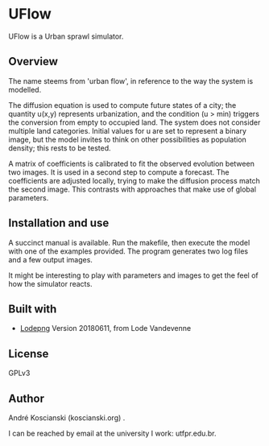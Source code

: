 # UFlow

UFlow is a Urban sprawl simulator.

## Overview

The name steems from 'urban flow', in reference to the way the system is modelled.

The diffusion equation is used to compute future states of a city; the quantity u(x,y) represents urbanization, and the condition (u > min) triggers the conversion from empty to occupied land. The system does not consider multiple land categories. Initial values for u are set to represent a binary image, but the model invites to think on other possibilities as population density; this rests to be tested.

A matrix of coefficients is calibrated to fit the observed evolution between two images. It is used in a second step to compute a forecast. The coefficients are adjusted locally, trying to make the diffusion process match the second image. This contrasts with approaches that make use of global parameters.


## Installation and use

A succinct manual is available.
Run the makefile, then execute the model with one of the examples provided.
The program generates two log files and a few output images.

It might be interesting to play with parameters and images to get the feel of how the simulator reacts.


## Built with

 * [Lodepng](https://github.com/lvandeve/lodepng) Version 20180611, from Lode Vandevenne


## License

GPLv3


## Author

André Koscianski (koscianski.org) .

I can be reached by email at the university I work: utfpr.edu.br.
